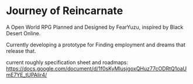 # Journey of Reincarnate
A Open World RPG Planned and Designed by FearYuzu, inspired by Black Desert Online.

Currently developing a prototype for Finding employment and dreams that release that.

current roughly specification sheet and roadmaps:
https://docs.google.com/document/d/1f0sKyMlusjgoxQHuz77cODRtQ1oaUmE7YE_tUPAlir4/
